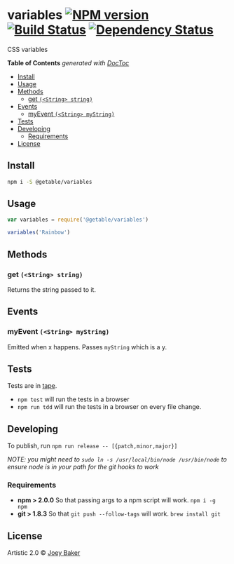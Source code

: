 # variables [![NPM version][npm-image]][npm-url] [![Build Status][travis-image]][travis-url] [![Dependency Status][daviddm-url]][daviddm-image]

CSS variables

<!-- START doctoc generated TOC please keep comment here to allow auto update -->
<!-- DON'T EDIT THIS SECTION, INSTEAD RE-RUN doctoc TO UPDATE -->
**Table of Contents**  *generated with [DocToc](https://github.com/thlorenz/doctoc)*

- [Install](#install)
- [Usage](#usage)
- [Methods](#methods)
  - [get `(<String> string)`](#get-string-string)
- [Events](#events)
  - [myEvent `(<String> myString)`](#myevent-string-mystring)
- [Tests](#tests)
- [Developing](#developing)
  - [Requirements](#requirements)
- [License](#license)

<!-- END doctoc generated TOC please keep comment here to allow auto update -->

## Install

```sh
npm i -S @getable/variables
```


## Usage

```js
var variables = require('@getable/variables')

variables('Rainbow')
```

## Methods
### get `(<String> string)`
Returns the string passed to it.

## Events
### myEvent `(<String> myString)`
Emitted when x happens. Passes `myString` which is a y.

## Tests
Tests are in [tape](https://github.com/substack/tape).


* `npm test` will run the tests in a browser
* `npm run tdd` will run the tests in a browser on every file change.


## Developing
To publish, run `npm run release -- [{patch,minor,major}]`

_NOTE: you might need to `sudo ln -s /usr/local/bin/node /usr/bin/node` to ensure node is in your path for the git hooks to work_

### Requirements
* **npm > 2.0.0** So that passing args to a npm script will work. `npm i -g npm`
* **git > 1.8.3** So that `git push --follow-tags` will work. `brew install git`

## License

Artistic 2.0 © [Joey Baker](http://byjoeybaker.com)


[npm-url]: https://npmjs.org/package/@getable/variables
[npm-image]: https://badge.fury.io/js/@getable/variables.svg
[travis-url]: https://travis-ci.org/Getable/@getable/variables
[travis-image]: https://travis-ci.org/Getable/@getable/variables.svg?branch=master
[daviddm-url]: https://david-dm.org/Getable/@getable/variables.svg?theme=shields.io
[daviddm-image]: https://david-dm.org/Getable/@getable/variables
